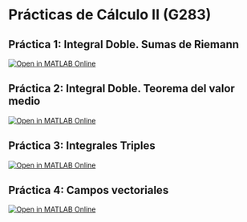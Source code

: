# Prácticas de Cálculo II (G283)

## Práctica 1: Integral Doble. Sumas de Riemann

[![Open in MATLAB Online](https://www.mathworks.com/images/responsive/global/open-in-matlab-online.svg)](https://matlab.mathworks.com/open/github/v1?repo=InMaths/Practicas_MATLAB&file=G283_Calculo_II/practica1.mlx)

## Práctica 2: Integral Doble. Teorema del valor medio

[![Open in MATLAB Online](https://www.mathworks.com/images/responsive/global/open-in-matlab-online.svg)](https://matlab.mathworks.com/open/github/v1?repo=InMaths/Practicas_MATLAB&file=G283_Calculo_II/practica2.mlx)

## Práctica 3: Integrales Triples

[![Open in MATLAB Online](https://www.mathworks.com/images/responsive/global/open-in-matlab-online.svg)](https://matlab.mathworks.com/open/github/v1?repo=InMaths/Practicas_MATLAB&file=G283_Calculo_II/practica3.mlx)

## Práctica 4: Campos vectoriales

[![Open in MATLAB Online](https://www.mathworks.com/images/responsive/global/open-in-matlab-online.svg)](https://matlab.mathworks.com/open/github/v1?repo=InMaths/Practicas_MATLAB&file=G283_Calculo_II/practica4.mlx)
